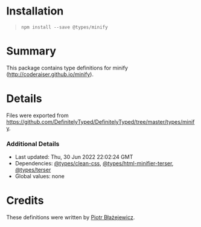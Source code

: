 # Installation
> `npm install --save @types/minify`

# Summary
This package contains type definitions for minify (http://coderaiser.github.io/minify).

# Details
Files were exported from https://github.com/DefinitelyTyped/DefinitelyTyped/tree/master/types/minify.

### Additional Details
 * Last updated: Thu, 30 Jun 2022 22:02:24 GMT
 * Dependencies: [@types/clean-css](https://npmjs.com/package/@types/clean-css), [@types/html-minifier-terser](https://npmjs.com/package/@types/html-minifier-terser), [@types/terser](https://npmjs.com/package/@types/terser)
 * Global values: none

# Credits
These definitions were written by [Piotr Błażejewicz](https://github.com/peterblazejewicz).

